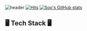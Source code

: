 ![header](https://capsule-render.vercel.app/api?type=venom&color=auto&height=300&section=header&text=Welcome%20to%20Soo's%20GitHub%20👋&fontSize=60)
[![Hits](https://hits.seeyoufarm.com/api/count/incr/badge.svg?url=https%3A%2F%2Fgithub.com%2Fgjbae1212%2Fhit-counter&count_bg=%236D53CF&title_bg=%23000000&icon=github.svg&icon_color=%23FFFFFF&title=hits&edge_flat=false)](https://hits.seeyoufarm.com)
[![Soo's GitHub stats](https://github-readme-stats.vercel.app/api?username=coding-child&include_all_commits=true&show_icons=true&theme=cobalt)](https://github.com/coding-child/github-readme-stats)

## 🖥️ Tech Stack 🖥️

